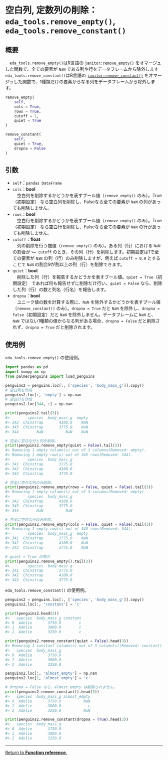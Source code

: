 # 空白列, 定数列の削除：`eda_tools.remove_empty()`, `eda_tools.remove_constant()`

## 概要

　`eda_tools.remove_empty()`はR言語の [`janitor:remove_empty()`](https://sfirke.github.io/janitor/reference/remove_empty.html) をオマージュした関数で、全ての要素が `NaN` である列や行をデータフレームから除外します`eda_tools.remove_constant()`はR言語の [`janitor:remove_constant()`](https://sfirke.github.io/janitor/reference/remove_constant.html) をオマージュした関数で、1種類だけの要素からなる列をデータフレームから除外します。

``` python
remove_empty(
    self, 
    cols = True, 
    rows = True, 
    cutoff = 1, 
    quiet = True
)

remove_constant(
    self, 
    quiet = True, 
    dropna = False
)
```


## 引数

- `self`：`pandas DataFrame`
- `cols`：**bool**</br>
　空白列を削除するかどうかを表すブール値（`remove_empty()` のみ）。True（初期設定） なら空白列を削除し、Falseなら全ての要素が `NaN` の列があっても削除しません。
- `rows`：**bool**</br>
　空白行を削除するかどうかを表すブール値（`remove_empty()` のみ）。True（初期設定） なら空白行を削除し、Falseなら全ての要素が `NaN` の行があっても削除しません。
- `cutoff`：**float**</br>
　列の削除を行う閾値（`remove_empty()` のみ）。ある列（行）における `NaN` の割合が `>= cutoff` のとき、その列（行）を削除します。初期設定は1で全ての要素が `NaN` の列（行）のみ削除しますが、例えば `cutoff = 0.9` とすることで `NaN` の割合9が割以上の列（行）を削除できます。
- `quiet`：**bool**</br>
　削除した列（行）を報告するかどうかを表すブール値。`quiet = True`（初期設定） であれば何も報告せずに削除だけ行い、`quiet = False` なら、削除した列（行）の数と列名（行名）を報告します。
- `dropna`：**bool**</br>
　ユニーク値の数を計算する際に、`NaN` を除外するかどうかを表すブール値（`remove_constant()` のみ）。`dropna = True` だと `NaN` を除外し、`dropna = False`（初期設定）だと `NaN` を除外しません。データフレームに `NaN` と、 `NaN` ではない1種類の値からなる列がある場合、`dropna = False` だと削除されず、`dropna = True` だと削除されます。

## 使用例

`eda_tools.remove_empty()` の使用例。

``` python
import pandas as pd
import numpy as np
from palmerpenguins import load_penguins

penguins2 = penguins.loc[:, ['species', 'body_mass_g']].copy()
# 空白列を作成
penguins2.loc[:, 'empty'] = np.nan
# 空白行を作成
penguins2.loc[344, :] = np.nan

print(penguins2.tail(3))
#>        species  body_mass_g  empty
#> 342  Chinstrap       4100.0    NaN
#> 343  Chinstrap       3775.0    NaN
#> 344        NaN          NaN    NaN
```

``` python
# 完全に空白な行と列を削除。
print(penguins2.remove_empty(quiet = False).tail(3))
#> Removing 1 empty column(s) out of 3 columns(Removed: empty).
#> Removing 1 empty row(s) out of 345 rows(Removed: 344).
#>        species  body_mass_g
#> 341  Chinstrap       3775.0
#> 342  Chinstrap       4100.0
#> 343  Chinstrap       3775.0

# 完全に空白な列のみ削除。
print(penguins2.remove_empty(rows = False, quiet = False).tail(3))
#> Removing 1 empty column(s) out of 3 columns(Removed: empty).
#>        species  body_mass_g
#> 342  Chinstrap       4100.0
#> 343  Chinstrap       3775.0
#> 344        NaN          NaN

# 完全に空白な行のみ削除。
print(penguins2.remove_empty(cols = False, quiet = False).tail(3))
#> Removing 1 empty row(s) out of 345 rows(Removed: 344).
#>        species  body_mass_g  empty
#> 341  Chinstrap       3775.0    NaN
#> 342  Chinstrap       4100.0    NaN
#> 343  Chinstrap       3775.0    NaN
```

``` python
# quiet = True の場合
print(penguins2.remove_empty().tail(3))
#>        species  body_mass_g
#> 341  Chinstrap       3775.0
#> 342  Chinstrap       4100.0
#> 343  Chinstrap       3775.0
```

`eda_tools.remove_constant()` の使用例。

``` python
penguins2 = penguins.loc[:, ['species', 'body_mass_g']].copy()
penguins2.loc[:, 'constant'] = 'c'

print(penguins2.head(3))
#>   species  body_mass_g constant
#> 0  Adelie       3750.0        c
#> 1  Adelie       3800.0        c
#> 2  Adelie       3250.0        c

print(penguins2.remove_constant(quiet = False).head(3))
#> Removing 1 constant column(s) out of 3 column(s)(Removed: constant).
#>   species  body_mass_g
#> 0  Adelie       3750.0
#> 1  Adelie       3800.0
#> 2  Adelie       3250.0
```

``` python
penguins2.loc[:, 'almost_empty'] = np.nan
penguins2.loc[1, 'almost_empty'] = 'c'

# dropna = False なら、almost_empty は削除されません。
print(penguins2.remove_constant().head(3))
#>   species  body_mass_g almost_empty
#> 0  Adelie       3750.0          NaN
#> 1  Adelie       3800.0            c
#> 2  Adelie       3250.0          NaN

print(penguins2.remove_constant(dropna = True).head(3))
#>   species  body_mass_g
#> 0  Adelie       3750.0
#> 1  Adelie       3800.0
#> 2  Adelie       3250.0
```
***
[Return to **Function reference**.](https://github.com/Hirototensho/Py4Stats/blob/main/reference.md)
